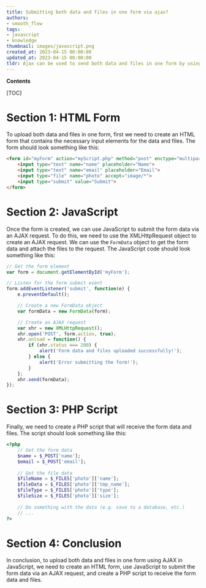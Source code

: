 ```yaml
---
title: Submitting both data and files in one form via ajax?
authors:
- smooth_flow
tags:
- javascript
- knowledge
thumbnail: images/javascript.png
created_at: 2023-04-15 00:00:00
updated_at: 2023-04-15 00:00:00
tldr: Ajax can be used to send both data and files in one form by using FormData objects to store the data and files.
---
```


**Contents**

[TOC]

# Section 1: HTML Form

To upload both data and files in one form, first we need to create an HTML form that contains the necessary input elements for the data and files. The form should look something like this:

```html
<form id="myForm" action="myScript.php" method="post" enctype="multipart/form-data">
    <input type="text" name="name" placeholder="Name">
    <input type="text" name="email" placeholder="Email">
    <input type="file" name="photo" accept="image/*">
    <input type="submit" value="Submit">
</form>
```

# Section 2: JavaScript

Once the form is created, we can use JavaScript to submit the form data via an AJAX request. To do this, we need to use the XMLHttpRequest object to create an AJAX request. We can use the `FormData` object to get the form data and attach the files to the request. The JavaScript code should look something like this:

```js
// Get the form element
var form = document.getElementById('myForm');

// Listen for the form submit event
form.addEventListener('submit', function(e) {
    e.preventDefault();

    // Create a new FormData object
    var formData = new FormData(form);

    // Create an AJAX request
    var xhr = new XMLHttpRequest();
    xhr.open('POST', form.action, true);
    xhr.onload = function() {
        if (xhr.status === 200) {
            alert('Form data and files uploaded successfully!');
        } else {
            alert('Error submitting the form!');
        }
    };
    xhr.send(formData);
});
```

# Section 3: PHP Script

Finally, we need to create a PHP script that will receive the form data and files. The script should look something like this:

```php
<?php
    // Get the form data
    $name = $_POST['name'];
    $email = $_POST['email'];
    
    // Get the file data
    $fileName = $_FILES['photo']['name'];
    $fileData = $_FILES['photo']['tmp_name'];
    $fileType = $_FILES['photo']['type'];
    $fileSize = $_FILES['photo']['size'];
    
    // Do something with the data (e.g. save to a database, etc.)
    // ...
?>
```

# Section 4: Conclusion

In conclusion, to upload both data and files in one form using AJAX in JavaScript, we need to create an HTML form, use JavaScript to submit the form data via an AJAX request, and create a PHP script to receive the form data and files.
